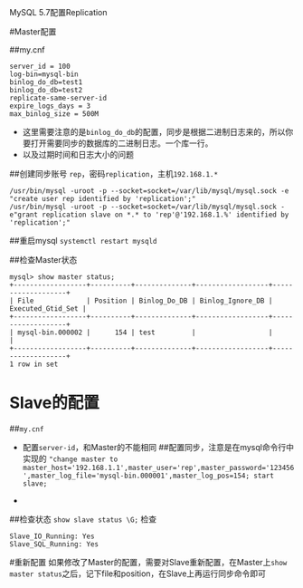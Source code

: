 MySQL 5.7配置Replication

#Master配置

##my.cnf
```
server_id = 100
log-bin=mysql-bin
binlog_do_db=test1
binlog_do_db=test2
replicate-same-server-id
expire_logs_days = 3
max_binlog_size = 500M

```
- 这里需要注意的是`binlog_do_db`的配置，同步是根据二进制日志来的，所以你要打开需要同步的数据库的二进制日志。一个库一行。
- 以及过期时间和日志大小的问题


##创建同步账号
`rep`，密码`replication`，主机`192.168.1.*`
```
/usr/bin/mysql -uroot -p --socket=socket=/var/lib/mysql/mysql.sock -e "create user rep identified by 'replication';" 
/usr/bin/mysql -uroot -p --socket=socket=/var/lib/mysql/mysql.sock -e"grant replication slave on *.* to 'rep'@'192.168.1.%' identified by 'replication';"
```
##重启mysql
`systemctl restart mysqld`

##检查Master状态
```
mysql> show master status;
+------------------+----------+--------------+------------------+-------------------+
| File             | Position | Binlog_Do_DB | Binlog_Ignore_DB | Executed_Gtid_Set |
+------------------+----------+--------------+------------------+-------------------+
| mysql-bin.000002 |      154 | test         |                  |                   |
+------------------+----------+--------------+------------------+-------------------+
1 row in set
```

# Slave的配置
##`my.cnf`
- 配置`server-id`，和Master的不能相同
##配置同步，注意是在mysql命令行中实现的
`"change master to master_host='192.168.1.1',master_user='rep',master_password='123456',master_log_file='mysql-bin.000001',master_log_pos=154; start slave;  `

- 

##检查状态
`show slave status \G;`
检查
```
Slave_IO_Running: Yes
Slave_SQL_Running: Yes
```

#重新配置
如果修改了Master的配置，需要对Slave重新配置，在Master上`show master status`之后，记下file和position，在Slave上再运行同步命令即可
